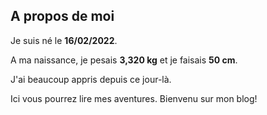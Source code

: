 ## A propos de moi

Je suis né le **16/02/2022**. 

A ma naissance, je pesais **3,320 kg** et je faisais **50 cm**.

J'ai beaucoup appris depuis ce jour-là. 

Ici vous pourrez lire mes aventures. Bienvenu sur mon blog!